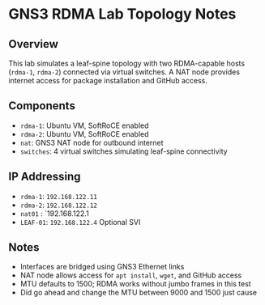 # GNS3 RDMA Lab Topology Notes

## Overview

This lab simulates a leaf-spine topology with two RDMA-capable hosts (`rdma-1`, `rdma-2`) connected via virtual switches. A NAT node provides internet access for package installation and GitHub access.

## Components

- `rdma-1`: Ubuntu VM, SoftRoCE enabled
- `rdma-2`: Ubuntu VM, SoftRoCE enabled
- `nat`: GNS3 NAT node for outbound internet
- `switches`: 4 virtual switches simulating leaf-spine connectivity

## IP Addressing

- `rdma-1`: `192.168.122.11`
- `rdma-2`: `192.168.122.12`
- `nat01` : `192.168.122.1
- `LEAF-01`: `192.168.122.4` Optional SVI

## Notes

- Interfaces are bridged using GNS3 Ethernet links
- NAT node allows access for `apt install`, `wget`, and GitHub access
- MTU defaults to 1500; RDMA works without jumbo frames in this test
- Did go ahead and change the MTU between 9000 and 1500 just cause
